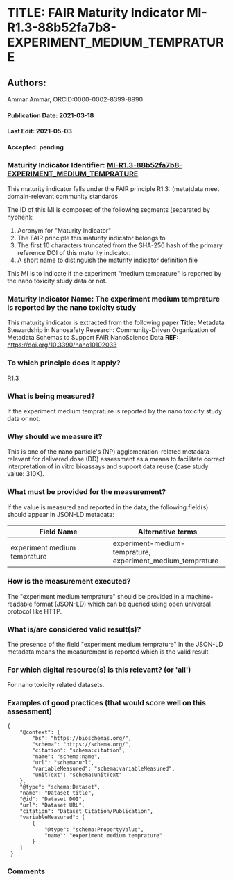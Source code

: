 # TITLE: FAIR Maturity Indicator MI-R1.3-88b52fa7b8-EXPERIMENT_MEDIUM_TEMPRATURE

## Authors: 
Ammar Ammar, ORCID:0000-0002-8399-8990

#### Publication Date: 2021-03-18
#### Last Edit: 2021-05-03
#### Accepted: pending

### Maturity Indicator Identifier: [MI-R1.3-88b52fa7b8-EXPERIMENT_MEDIUM_TEMPRATURE](https://w3id.org/fair/maturity_indicator/terms/Gen2/MI-R1.3-88b52fa7b8-EXPERIMENT_MEDIUM_TEMPRATURE)

This maturity indicator falls under the FAIR principle R1.3:
(meta)data meet domain-relevant community standards

The ID of this MI is composed of the following segments (separated by hyphen):
1. Acronym for "Maturity Indicator"
1. The FAIR principle this maturity indicator belongs to
1. The first 10 characters truncated from the SHA-256 hash of the primary reference DOI of this maturity indicator.
1. A short name to distinguish the maturity indicator definition file

This MI is to indicate if the experiment "medium temprature" is reported by the nano toxicity study data or not.

### Maturity Indicator Name:  The experiment medium temprature is reported by the nano toxicity study

This maturity indicator is extracted from the following paper 
**Title:** Metadata Stewardship in Nanosafety Research: Community-Driven Organization of Metadata Schemas to Support FAIR NanoScience Data
**REF:** https://doi.org/10.3390/nano10102033

### To which principle does it apply?  
R1.3

### What is being measured?
If the experiment medium temprature is reported by the nano toxicity study data or not.

### Why should we measure it?
This is one of the nano particle's (NP) agglomeration-related metadata relevant for delivered dose (DD)
assessment as a means to facilitate correct interpretation of in vitro bioassays and support data reuse (case study value: 310K).

### What must be provided for the measurement?
If the value is measured and reported in the data, the following field(s) should appear in JSON-LD metadata: 

| Field Name                     | Alternative terms                                               |
| ------------------------------ | --------------------------------------------------------------- |
| experiment medium temprature   | experiment-medium-temprature,<br>experiment_medium_temprature   |

### How is the measurement executed?
The "experiment medium temprature" should be provided in a machine-readable format (JSON-LD) which can be queried using open universal protocol like HTTP.

### What is/are considered valid result(s)?
The presence of the field "experiment medium temprature" in the JSON-LD metadata means the measurement is reported which is the valid result.

### For which digital resource(s) is this relevant? (or 'all')
For nano toxicity related datasets.  

### Examples of good practices (that would score well on this assessment)
```{json}
{
 	"@context": {
 		"bs": "https://bioschemas.org/",
 		"schema": "https://schema.org/",
 		"citation": "schema:citation",
 		"name": "schema:name",
 		"url": "schema:url",
 		"variableMeasured": "schema:variableMeasured",
 		"unitText": "schema:unitText"
 	},
 	"@type": "schema:Dataset",
 	"name": "Dataset title",
 	"@id": "Dataset DOI",
 	"url": "Dataset URL",
 	"citation": "Dataset Citation/Publication",
 	"variableMeasured": [
 		{
 			"@type": "schema:PropertyValue",
 			"name": "experiment medium temprature"
 		}
 	]
 }
```

### Comments

